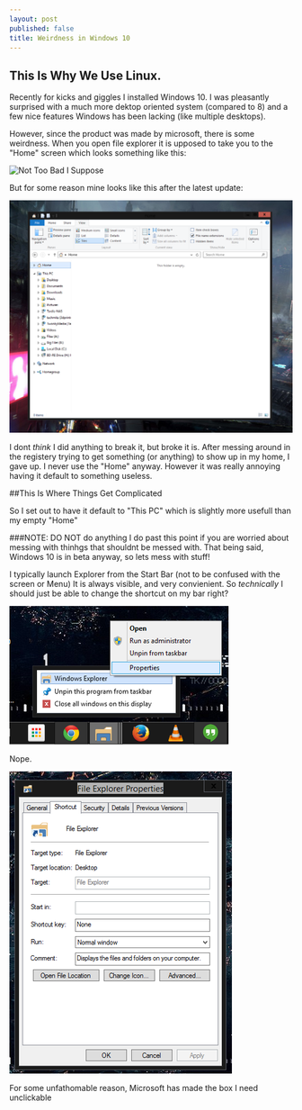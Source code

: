 ```yaml
---
layout: post
published: false
title: Weirdness in Windows 10
---
```


## This Is Why We Use Linux.

Recently for kicks and giggles I installed Windows 10. I was pleasantly surprised with a much more dektop oriented system (compared to 8) and a few nice features Windows has been lacking (like multiple desktops).

However, since the product was made by microsoft, there is some weirdness. When you open file explorer it is upposed to take you to the "Home" screen which looks something like this:

![Not Too Bad I Suppose](http://winaero.com/blog/wp-content/uploads/2014/10/windows-10-libraries-in-Home-folder.png)

But for some reason mine looks like this after the latest update:

![Fail.PNG](/_posts/Fail.PNG)

I dont _think_ I did anything to break it, but broke it is. After messing around in the registery trying to get something (or anything) to show up in my home, I gave up. I never use the "Home" anyway. However it was really annoying having it default to something useless.

##This Is Where Things Get Complicated

So I set out to have it default to "This PC" which is slightly more usefull than my empty "Home"

###NOTE: DO NOT do anything I do past this point if you are worried about messing with thinhgs that shouldnt be messed with. That being said, Windows 10 is in beta anyway, so lets mess with stuff!

I typically launch Explorer from the Start Bar (not to be confused with the screen or Menu) It is always visible, and very convienient. So _technically_ I should just be able to change the shortcut on my bar right?

![properties.png](/_posts/properties.png)

Nope.

![Failure.PNG](/_posts/Failure.PNG)

For some unfathomable reason, Microsoft has made the box I need unclickable





